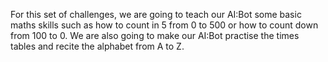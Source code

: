 For this set of challenges, we are going to teach our AI:Bot some basic maths skills such as how to count in 5 from 0 to 500 or how to count down from 100 to 0. We are also going to make our AI:Bot practise the times tables and recite the alphabet from A to Z.
